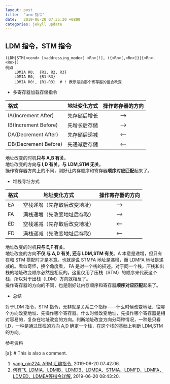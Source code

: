 ```yaml
---
layout: post
title:  "arm 指令"
date:   2019-06-20 07:35:30 +0800
categories: jekyll update
---
```


## LDM 指令，STM 指令

```arm
(LDM|STM)<cond> [<addressing_mode>] <Rn>[!], ({<Rn>[,<Rn>]}|{<Rn>-<Rn>})
例如
    LDMIA R0,  {R1, R2, R3}
    LDMIA R0,  {R1-R3}
    LDMIA R0!, {R1-R3}  # ! 表示最后那个寄存器的值会改变
```

- 多寄存器加载存储指令

| 格式 | 地址变化方式  | 操作寄存器的方向 |
| :--- | :---:| :---: |
| IA(Increment After) | 先存储后增长 | --> |
| IB(Increment Before) | 先增长后存储 | --> |
| DA(Decrement After) | 先存储后递减 | <-- |
| DB(Decrement Before) | 先递减后存储 | <-- |

地址改变的时机**只与 A,B 有关**。  
地址改变的方向**与 I,D 有关，与 LDM,STM 无关**。  
操作寄存器方向上的不同，刚好让内存顺序和寄存器**顺序对应匹配**起来了。

- 堆栈寻址方式

| 格式 | 地址变化方式  | 操作寄存器的方向 |
| :--- | :---:| :---: |
| EA | 空栈递增（先存取后改变地址） | --> |
| FA | 满栈递增（先改变地址后存取） | --> |
| ED | 空栈递减（先存取后改变地址） | <-- |
| FD | 满栈递减（先改变地址后存取） | <-- |

地址改变的时机**只与 E,F 有关**。  
地址改变的方向**不仅 与 A,D 有关, 还与 LDM,STM 有关**。A 本意是递增，但只有在和 STM 搭配时才是本意。也就是说 STMFA 地址是递增，而 LDMFA 地址是递减的。看似奇怪，换个角度看， FA 是对一个栈的描述。对于同一个栈，压栈和出栈的地址改变顺序必然是相反的。这里仅用了压栈（STM）的顺序来代表这个栈，所以对于出栈（LDM）方向就相反了。  
操作寄存器的方向的不同，也是刚好让内存顺序和寄存器**顺序对应匹配**起来了。

- 总结

对于LDM 指令，STM 指令，无非就是关系三个指标——什么时候改变地址、往哪个方向改变地址、先操作哪个寄存器。什么时候改变地址，先操作哪个寄存器是相对容易的，复杂在地址改变的方向。判断地址改变方向分两种情况，一种是只看 I,D，一种是通过压栈的方向 A,D 确定一个栈，在这个栈的基础上判断 LDM,STM 的方向。

参考资料

[a]: # This is also a comment.

1. [yang_qin224. ARM 汇编指令.](https://blog.csdn.net/yang_qin224/article/details/79808907) 2019-06-20 07:42:06.  
2. [何有飞. LDMIA、LDMIB、LDMDB、LDMDA、STMIA、LDMFD、LDMFA、LDMED、LDMEA等指令详解.](https://blog.csdn.net/u011449588/article/details/44945411) 2019-06-20 08:43:20.  
